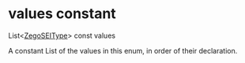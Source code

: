 


# values constant







List&lt;[ZegoSEIType](../../zego_uikit_prebuilt_live_audio_room/ZegoSEIType.md)> const values
  




<p>A constant List of the values in this enum, in order of their declaration.</p>











